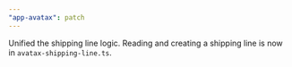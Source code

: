 ```yaml
---
"app-avatax": patch
---
```


Unified the shipping line logic. Reading and creating a shipping line is now in `avatax-shipping-line.ts`.
